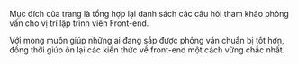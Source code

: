 Mục đích của trang là tổng hợp lại danh sách các câu hỏi tham khảo phỏng vấn cho vị trí lập trình viên Front-end. 

Với mong muốn giúp những ai đang sắp được phỏng vấn chuẩn bị tốt hơn, đồng thời
giúp ôn lại các kiến thức về front-end một cách vững chắc nhất. 